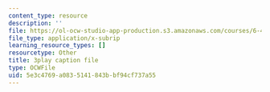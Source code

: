 ```yaml
---
content_type: resource
description: ''
file: https://ol-ocw-studio-app-production.s3.amazonaws.com/courses/6-451-principles-of-digital-communication-ii-spring-2005/5e3c4769a0835141843bbf94cf737a55_2ludHpG_Q60.vtt
file_type: application/x-subrip
learning_resource_types: []
resourcetype: Other
title: 3play caption file
type: OCWFile
uid: 5e3c4769-a083-5141-843b-bf94cf737a55
---
```

